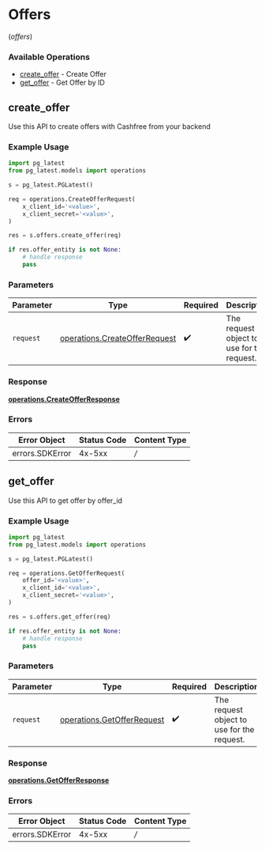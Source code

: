 # Offers
(*offers*)

### Available Operations

* [create_offer](#create_offer) - Create Offer
* [get_offer](#get_offer) - Get Offer by ID

## create_offer

Use this API to create offers with Cashfree from your backend

### Example Usage

```python
import pg_latest
from pg_latest.models import operations

s = pg_latest.PGLatest()

req = operations.CreateOfferRequest(
    x_client_id='<value>',
    x_client_secret='<value>',
)

res = s.offers.create_offer(req)

if res.offer_entity is not None:
    # handle response
    pass
```

### Parameters

| Parameter                                                                      | Type                                                                           | Required                                                                       | Description                                                                    |
| ------------------------------------------------------------------------------ | ------------------------------------------------------------------------------ | ------------------------------------------------------------------------------ | ------------------------------------------------------------------------------ |
| `request`                                                                      | [operations.CreateOfferRequest](../../models/operations/createofferrequest.md) | :heavy_check_mark:                                                             | The request object to use for the request.                                     |


### Response

**[operations.CreateOfferResponse](../../models/operations/createofferresponse.md)**
### Errors

| Error Object    | Status Code     | Content Type    |
| --------------- | --------------- | --------------- |
| errors.SDKError | 4x-5xx          | */*             |

## get_offer

Use this API to get offer by offer_id

### Example Usage

```python
import pg_latest
from pg_latest.models import operations

s = pg_latest.PGLatest()

req = operations.GetOfferRequest(
    offer_id='<value>',
    x_client_id='<value>',
    x_client_secret='<value>',
)

res = s.offers.get_offer(req)

if res.offer_entity is not None:
    # handle response
    pass
```

### Parameters

| Parameter                                                                | Type                                                                     | Required                                                                 | Description                                                              |
| ------------------------------------------------------------------------ | ------------------------------------------------------------------------ | ------------------------------------------------------------------------ | ------------------------------------------------------------------------ |
| `request`                                                                | [operations.GetOfferRequest](../../models/operations/getofferrequest.md) | :heavy_check_mark:                                                       | The request object to use for the request.                               |


### Response

**[operations.GetOfferResponse](../../models/operations/getofferresponse.md)**
### Errors

| Error Object    | Status Code     | Content Type    |
| --------------- | --------------- | --------------- |
| errors.SDKError | 4x-5xx          | */*             |
